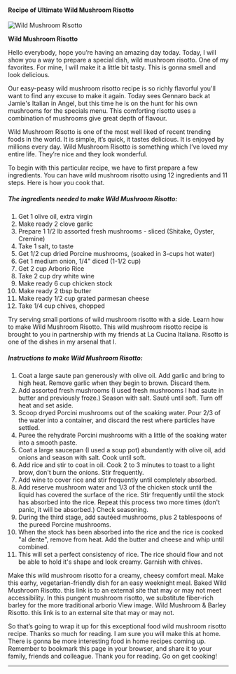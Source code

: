             

#### Recipe of Ultimate Wild Mushroom Risotto

![Wild Mushroom Risotto](https://img-global.cpcdn.com/recipes/4607113602007040/751x532cq70/wild-mushroom-risotto-recipe-main-photo.jpg)

**Wild Mushroom Risotto**

Hello everybody, hope you’re having an amazing day today. Today, I will show you a way to prepare a special dish, wild mushroom risotto. One of my favorites. For mine, I will make it a little bit tasty. This is gonna smell and look delicious.

Our easy-peasy wild mushroom risotto recipe is so richly flavorful you'll want to find any excuse to make it again. Today sees Gennaro back at Jamie's Italian in Angel, but this time he is on the hunt for his own mushrooms for the specials menu. This comforting risotto uses a combination of mushrooms give great depth of flavour.

Wild Mushroom Risotto is one of the most well liked of recent trending foods in the world. It is simple, it’s quick, it tastes delicious. It is enjoyed by millions every day. Wild Mushroom Risotto is something which I’ve loved my entire life. They’re nice and they look wonderful.

To begin with this particular recipe, we have to first prepare a few ingredients. You can have wild mushroom risotto using 12 ingredients and 11 steps. Here is how you cook that.

##### The ingredients needed to make Wild Mushroom Risotto:

1.  Get 1 olive oil, extra virgin
2.  Make ready 2 clove garlic
3.  Prepare 1 1/2 lb assorted fresh mushrooms - sliced (Shitake, Oyster, Cremine)
4.  Take 1 salt, to taste
5.  Get 1/2 cup dried Porcine mushrooms, (soaked in 3-cups hot water)
6.  Get 1 medium onion, 1/4" diced (1-1/2 cup)
7.  Get 2 cup Arborio Rice
8.  Take 2 cup dry white wine
9.  Make ready 6 cup chicken stock
10.  Make ready 2 tbsp butter
11.  Make ready 1/2 cup grated parmesan cheese
12.  Take 1/4 cup chives, chopped

Try serving small portions of wild mushroom risotto with a side. Learn how to make Wild Mushroom Risotto. This wild mushroom risotto recipe is brought to you in partnership with my friends at La Cucina Italiana. Risotto is one of the dishes in my arsenal that I.

##### Instructions to make Wild Mushroom Risotto:

1.  Coat a large saute pan generously with olive oil. Add garlic and bring to high heat. Remove garlic when they begin to brown. Discard them.
2.  Add assorted fresh mushrooms (I used fresh mushrooms I had saute in butter and previously froze.) Season with salt. Sauté until soft. Turn off heat and set aside.
3.  Scoop dryed Porcini mushrooms out of the soaking water. Pour 2/3 of the water into a container, and discard the rest where particles have settled.
4.  Puree the rehydrate Porcini mushrooms with a little of the soaking water into a smooth paste.
5.  Coat a large saucepan (I used a soup pot) abundantly with olive oil, add onions and season with salt. Cook until soft.
6.  Add rice and stir to coat in oil. Cook 2 to 3 minutes to toast to a light brow, don't burn the onions. Stir frequently.
7.  Add wine to cover rice and stir frequently until completely absorbed.
8.  Add reserve mushroom water and 1/3 of the chicken stock until the liquid has covered the surface of the rice. Stir frequently until the stock has absorbed into the rice. Repeat this process two more times (don't panic, it will be absorbed.) Check seasoning.
9.  During the third stage, add sautéed mushrooms, plus 2 tablespoons of the pureed Porcine mushrooms.
10.  When the stock has been absorbed into the rice and the rice is cooked "al dente", remove from heat. Add the butter and cheese and whip until combined.
11.  This will set a perfect consistency of rice. The rice should flow and not be able to hold it's shape and look creamy. Garnish with chives.

Make this wild mushroom risotto for a creamy, cheesy comfort meal. Make this earhy, vegetarian-friendly dish for an easy weeknight meal. Baked Wild Mushroom Risotto. this link is to an external site that may or may not meet accessibility. In this pungent mushroom risotto, we substitute fiber-rich barley for the more traditional arborio View image. Wild Mushroom & Barley Risotto. this link is to an external site that may or may not.

So that’s going to wrap it up for this exceptional food wild mushroom risotto recipe. Thanks so much for reading. I am sure you will make this at home. There is gonna be more interesting food in home recipes coming up. Remember to bookmark this page in your browser, and share it to your family, friends and colleague. Thank you for reading. Go on get cooking!

* * *